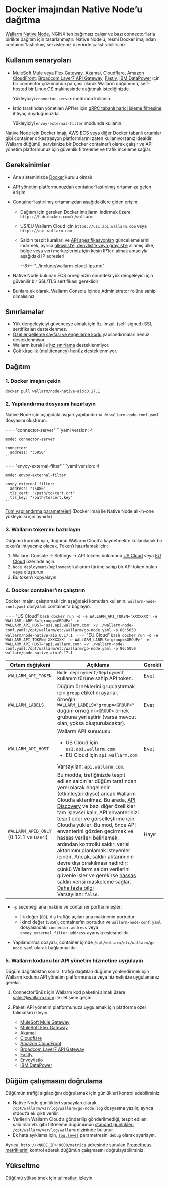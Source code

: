 [api-spec-enforcement-docs]:             ../../api-specification-enforcement/overview.md
[ip-list-docs]:                          ../../user-guides/ip-lists/overview.md
[ptrav-attack-docs]:                     ../../attacks-vulns-list.md#path-traversal
[attacks-in-ui-image]:                   ../../images/admin-guides/test-attacks-quickstart.png
[filtration-mode-docs]:                  ../../admin-en/configure-wallarm-mode.md
[se-connector-setup-img]:                ../../images/waf-installation/se-connector-setup.png
[ip-list-docs]:                          ../../user-guides/ip-lists/overview.md
[api-token]:                             ../../user-guides/settings/api-tokens.md
[api-spec-enforcement-docs]:             ../../api-specification-enforcement/overview.md
[self-hosted-connector-node-helm-conf]:  ../connectors/self-hosted-node-conf/helm-chart.md

# Docker imajından Native Node’u dağıtma

[Wallarm Native Node](../nginx-native-node-internals.md), NGINX’ten bağımsız çalışır ve bazı connector’larla birlikte dağıtım için tasarlanmıştır. Native Node’u, resmi Docker imajından container’laştırılmış servisleriniz üzerinde çalıştırabilirsiniz.

## Kullanım senaryoları

* MuleSoft [Mule](../connectors/mulesoft.md) veya [Flex](../connectors/mulesoft-flex.md) Gateway, [Akamai](../connectors/akamai-edgeworkers.md), [Cloudflare](../connectors/cloudflare.md), [Amazon CloudFront](../connectors/aws-lambda.md), [Broadcom Layer7 API Gateway](../connectors/layer7-api-gateway.md), [Fastly](../connectors/fastly.md), [IBM DataPower](../connectors/ibm-api-connect.md) için bir connector çözümünün parçası olarak Wallarm düğümünü, self-hosted bir Linux OS makinesinde dağıtmak istediğinizde.

    Yükleyiciyi `connector-server` modunda kullanın.
* Istio tarafından yönetilen API’ler için [gRPC tabanlı harici işleme filtresine](../connectors/istio.md) ihtiyaç duyduğunuzda.
    
    Yükleyiciyi `envoy-external-filter` modunda kullanın.

Native Node için Docker imajı, AWS ECS veya diğer Docker tabanlı ortamlar gibi container orkestrasyon platformlarını zaten kullanıyorsanız idealdir. Wallarm düğümü, servisinize bir Docker container’ı olarak çalışır ve API yönetim platformunuz için güvenlik filtreleme ve trafik inceleme sağlar.

## Gereksinimler

* Ana sisteminizde [Docker](https://docs.docker.com/engine/install/) kurulu olmalı
* API yönetim platformunuzdan container’laştırılmış ortamınıza gelen erişim
* Container’laştırılmış ortamınızdan aşağıdakilere giden erişim:

    * Dağıtım için gereken Docker imajlarını indirmek üzere `https://hub.docker.com/r/wallarm`
    * US/EU Wallarm Cloud için `https://us1.api.wallarm.com` veya `https://api.wallarm.com`
    * Saldırı tespit kuralları ve [API spesifikasyonları][api-spec-enforcement-docs] güncellemelerini indirmek, ayrıca [allowlist’e, denylist’e veya graylist’e][ip-list-docs] alınmış ülke, bölge veya veri merkezleriniz için kesin IP’leri almak amacıyla aşağıdaki IP adresleri

        --8<-- "../include/wallarm-cloud-ips.md"
* Native Node bulunan ECS örneğinizin önündeki yük dengeleyici için güvenilir bir SSL/TLS sertifikası gereklidir
* Bunlara ek olarak, Wallarm Console içinde Administrator rolüne sahip olmalısınız

## Sınırlamalar

* Yük dengeleyiciyi güvenceye almak için öz-imzalı (self‑signed) SSL sertifikaları desteklenmez.
* [Özel engelleme sayfası ve engelleme kodu](../../admin-en/configuration-guides/configure-block-page-and-code.md) yapılandırmaları henüz desteklenmiyor.
* Wallarm kuralı ile [hız sınırlama](../../user-guides/rules/rate-limiting.md) desteklenmiyor.
* [Çok kiracılık](../multi-tenant/overview.md) (multitenancy) henüz desteklenmiyor.

## Dağıtım

### 1. Docker imajını çekin

```
docker pull wallarm/node-native-aio:0.17.1
```

### 2. Yapılandırma dosyasını hazırlayın

Native Node için aşağıdaki asgari yapılandırma ile `wallarm-node-conf.yaml` dosyasını oluşturun:

=== "connector-server"
    ```yaml
    version: 4

    mode: connector-server

    connector:
      address: ":5050"
    ```
=== "envoy-external-filter"
    ```yaml
    version: 4

    mode: envoy-external-filter

    envoy_external_filter:
      address: ":5080"
      tls_cert: "/path/to/cert.crt"
      tls_key: "/path/to/cert.key"
    ```

[Tüm yapılandırma parametreleri](all-in-one-conf.md) (Docker imajı ile Native Node all-in-one yükleyicisi için aynıdır)

### 3. Wallarm token’ını hazırlayın

Düğümü kurmak için, düğümü Wallarm Cloud’a kaydetmekte kullanılacak bir token’a ihtiyacınız olacak. Token’ı hazırlamak için:

1. Wallarm Console → Settings → API tokens bölümünü [US Cloud](https://us1.my.wallarm.com/settings/api-tokens) veya [EU Cloud](https://my.wallarm.com/settings/api-tokens) üzerinde açın.
1. `Node deployment/Deployment` kullanım türüne sahip bir API token bulun veya oluşturun.
1. Bu token’ı kopyalayın.

### 4. Docker container’ını çalıştırın

Docker imajını çalıştırmak için aşağıdaki komutları kullanın. `wallarm-node-conf.yaml` dosyasını container’a bağlayın.

=== "US Cloud"
    ```bash
    docker run -d -e WALLARM_API_TOKEN='XXXXXXX' -e WALLARM_LABELS='group=<GROUP>' -e WALLARM_API_HOST='us1.api.wallarm.com' -v ./wallarm-node-conf.yaml:/opt/wallarm/etc/wallarm/go-node.yaml -p 80:5050 wallarm/node-native-aio:0.17.1
    ```
=== "EU Cloud"
    ```bash
    docker run -d -e WALLARM_API_TOKEN='XXXXXXX' -e WALLARM_LABELS='group=<GROUP>' -e WALLARM_API_HOST='api.wallarm.com' -v ./wallarm-node-conf.yaml:/opt/wallarm/etc/wallarm/go-node.yaml -p 80:5050 wallarm/node-native-aio:0.17.1
    ```

Ortam değişkeni | Açıklama| Gerekli
--- | ---- | ----
`WALLARM_API_TOKEN` | `Node deployment/Deployment` kullanım türüne sahip API token. | Evet
`WALLARM_LABELS` | Düğüm örneklerini gruplaştırmak için `group` etiketini ayarlar, örneğin:<br>`WALLARM_LABELS="group=<GROUP>"` düğüm örneğini `<GROUP>` örnek grubuna yerleştirir (varsa mevcut olan, yoksa oluşturulacaktır). | Evet
`WALLARM_API_HOST` | Wallarm API sunucusu:<ul><li>US Cloud için `us1.api.wallarm.com`</li><li>EU Cloud için `api.wallarm.com`</li></ul>Varsayılan: `api.wallarm.com`. | Evet
`WALLARM_APID_ONLY` (0.12.1 ve üzeri) | Bu modda, trafiğinizde tespit edilen saldırılar düğüm tarafından yerel olarak engellenir ([etkinleştirildiyse](../../admin-en/configure-wallarm-mode.md#available-filtration-modes)) ancak Wallarm Cloud’a aktarılmaz. Bu arada, [API Discovery](../../api-discovery/overview.md) ve bazı diğer özellikler tam işlevsel kalır, API envanterinizi tespit eder ve görselleştirme için Cloud’a yükler. Bu mod, önce API envanterini gözden geçirmek ve hassas verileri belirlemek, ardından kontrollü saldırı verisi aktarımını planlamak isteyenler içindir. Ancak, saldırı aktarımının devre dışı bırakılması nadirdir; çünkü Wallarm saldırı verilerini güvenle işler ve gerekirse [hassas saldırı verisi maskeleme](../../user-guides/rules/sensitive-data-rule.md) sağlar. [Daha fazla bilgi](../../installation/native-node/all-in-one.md#apid-only-mode)<br>Varsayılan: `false`. | Hayır

* `-p` seçeneği ana makine ve container portlarını eşler:

    * İlk değer (`80`), dış trafiğe açılan ana makinenin portudur.
    * İkinci değer (`5050`), container’ın portudur ve `wallarm-node-conf.yaml` dosyasındaki `connector.address` veya `envoy_external_filter.address` ayarıyla eşleşmelidir.
* Yapılandırma dosyası, container içinde `/opt/wallarm/etc/wallarm/go-node.yaml` olarak bağlanmalıdır.

### 5. Wallarm kodunu bir API yönetim hizmetine uygulayın

Düğüm dağıtıldıktan sonra, trafiği dağıtılan düğüme yönlendirmek için Wallarm kodunu API yönetim platformunuza veya hizmetinize uygulamanız gerekir.

1. Connector’ünüz için Wallarm kod paketini almak üzere sales@wallarm.com ile iletişime geçin.
1. Paketi API yönetim platformunuza uygulamak için platforma özel talimatları izleyin:

    * [MuleSoft Mule Gateway](../connectors/mulesoft.md#2-obtain-and-upload-the-wallarm-policy-to-mulesoft-exchange)
    * [MuleSoft Flex Gateway](../connectors/mulesoft-flex.md#2-obtain-and-upload-the-wallarm-policy-to-mulesoft-exchange)
    * [Akamai](../connectors/akamai-edgeworkers.md#2-obtain-the-wallarm-code-bundle-and-create-edgeworkers)
    * [Cloudflare](../connectors/cloudflare.md#2-obtain-and-deploy-the-wallarm-worker-code)
    * [Amazon CloudFront](../connectors/aws-lambda.md#2-obtain-and-deploy-the-wallarm-lambdaedge-functions)
    * [Broadcom Layer7 API Gateway](../connectors/layer7-api-gateway.md#2-add-the-nodes-ssltls-certificate-to-the-policy-manager)
    * [Fastly](../connectors/fastly.md#2-deploy-wallarm-code-on-fastly)
    * [Envoy/Istio](../connectors/istio.md)
    * [IBM DataPower](../connectors/ibm-api-connect.md)

## Düğüm çalışmasını doğrulama

Düğümün trafiği algıladığını doğrulamak için günlükleri kontrol edebilirsiniz:

* Native Node günlükleri varsayılan olarak `/opt/wallarm/var/log/wallarm/go-node.log` dosyasına yazılır, ayrıca stdout’a ek çıktı verilir.
* Verilerin Wallarm Cloud’a gönderilip gönderilmediği, tespit edilen saldırılar vb. gibi filtreleme düğümünün [standart günlükleri](../../admin-en/configure-logging.md) `/opt/wallarm/var/log/wallarm` dizininde bulunur.
* Ek hata ayıklama için, [`log.level`](all-in-one-conf.md#loglevel) parametresini `debug` olarak ayarlayın.

Ayrıca, `http://<NODE_IP>:9000/metrics` adresinde sunulan [Prometheus metriklerini](../../admin-en/native-node-metrics.md) kontrol ederek düğümün çalışmasını doğrulayabilirsiniz.

## Yükseltme

Düğümü yükseltmek için [talimatları](../../updating-migrating/native-node/docker-image.md) izleyin.